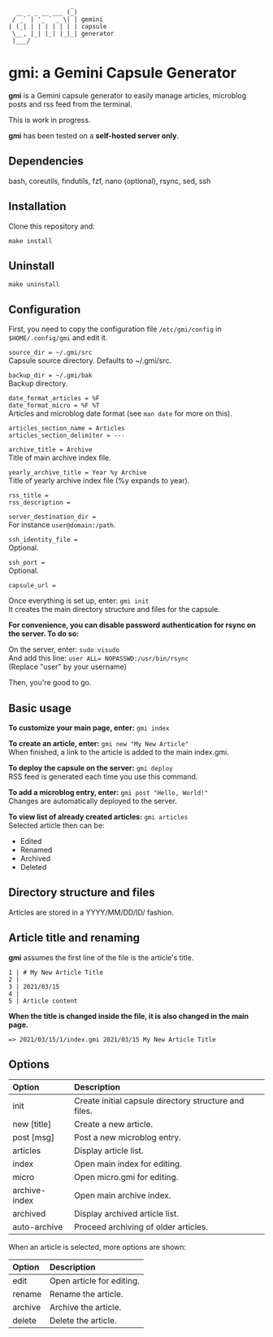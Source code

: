 ```
                 _
  __ _ _ __ ___ (_)
 / _` | '_ ` _ \| | gemini
| (_| | | | | | | | capsule
 \__, |_| |_| |_|_| generator
 |___/
```

# gmi: a Gemini Capsule Generator

**gmi** is a Gemini capsule generator to easily manage articles, microblog posts and rss feed from the terminal.

This is work in progress.

**gmi** has been tested on a **self-hosted server only**.

## Dependencies

bash, coreutils, findutils, fzf, nano (optional), rsync, sed, ssh

## Installation

Clone this repository and:

`make install`

## Uninstall

`make uninstall`

## Configuration

First, you need to copy the configuration file `/etc/gmi/config` in `$HOME/.config/gmi` and edit it.

`source_dir = ~/.gmi/src`  
Capsule source directory. Defaults to ~/.gmi/src.

`backup_dir = ~/.gmi/bak`  
Backup directory.

`date_format_articles = %F`  
`date_format_micro = %F %T`  
Articles and microblog date format (see `man date` for more on this).

`articles_section_name = Articles`  
`articles_section_delimiter = ---`  

`archive_title = Archive`  
Title of main archive index file.

`yearly_archive_title = Year %y Archive`  
Title of yearly archive index file (%y expands to year).

`rss_title =`  
`rss_description =`

`server_destination_dir =`  
For instance `user@domain:/path`.

`ssh_identity_file =`  
Optional.

`ssh_port =`  
Optional.

`capsule_url =`

Once everything is set up, enter: `gmi init`  
It creates the main directory structure and files for the capsule.

**For convenience, you can disable password authentication for rsync on the server. To do so:**

On the server, enter: `sudo visudo`  
And add this line: `user ALL= NOPASSWD:/usr/bin/rsync`  
(Replace "user" by your username)

Then, you're good to go.

## Basic usage

**To customize your main page, enter:** `gmi index`

**To create an article, enter:** `gmi new "My New Article"`  
When finished, a link to the article is added to the main index.gmi.

**To deploy the capsule on the server:** `gmi deploy`  
RSS feed is generated each time you use this command.

**To add a microblog entry, enter:** `gmi post "Hello, World!"`  
Changes are automatically deployed to the server.

**To view list of already created articles:** `gmi articles`  
Selected article then can be:

* Edited
* Renamed
* Archived
* Deleted

## Directory structure and files

Articles are stored in a YYYY/MM/DD/ID/ fashion.

## Article title and renaming

**gmi** assumes the first line of the file is the article's title.

```
1 | # My New Article Title
2 |
3 | 2021/03/15
4 |
5 | Article content
```

**When the title is changed inside the file, it is also changed in the main page.**

```
=> 2021/03/15/1/index.gmi 2021/03/15 My New Article Title
```

## Options

| Option | Description |
|:-------|:------------|
| init    | Create initial capsule directory structure and files. |
| new [title] | Create a new article. |
| post [msg]  | Post a new microblog entry. |
| articles | Display article list. |
| index | Open main index for editing. |
| micro | Open micro.gmi for editing. |
| archive-index | Open main archive index. |
| archived | Display archived article list. |
| auto-archive | Proceed archiving of older articles. |

When an article is selected, more options are shown:

| Option | Description |
|:-------|:------------|
| edit    | Open article for editing. |
| rename  | Rename the article. |
| archive | Archive the article. |
| delete  | Delete the article. |

